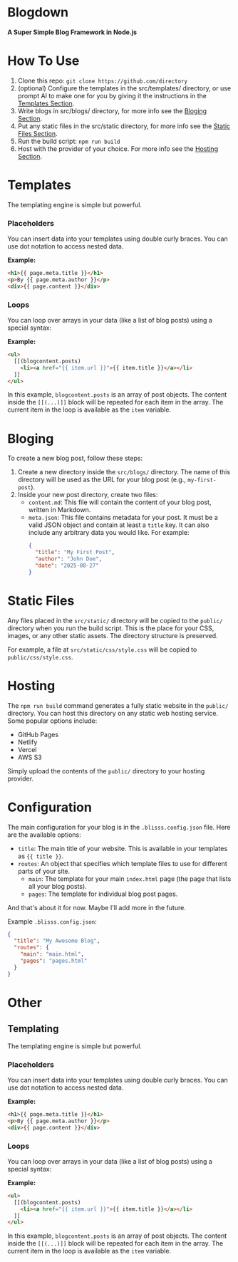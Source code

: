 # Blogdown

**A Super Simple Blog Framework in Node.js**

# How To Use

1. Clone this repo: `git clone https://github.com/directory`
2. (optional) Configure the templates in the src/templates/ directory, or use prompt AI to make one for you by giving it the instructions in the [Templates Section](#templates).
3. Write blogs in src/blogs/ directory, for more info see the [Bloging Section](#bloging).
4. Put any static files in the src/static directory, for more info see the [Static Files Section](#static-files).
5. Run the build script: `npm run build`
6. Host with the provider of your choice. For more info see the [Hosting Section](#hosting).

# Templates

The templating engine is simple but powerful.

### Placeholders

You can insert data into your templates using double curly braces. You can use dot notation to access nested data.

**Example:**

```html
<h1>{{ page.meta.title }}</h1>
<p>By {{ page.meta.author }}</p>
<div>{{ page.content }}</div>
```

### Loops

You can loop over arrays in your data (like a list of blog posts) using a special syntax:

**Example:**

```html
<ul>
  [[(blogcontent.posts)
    <li><a href="{{ item.url }}">{{ item.title }}</a></li>
  ]]
</ul>
```

In this example, `blogcontent.posts` is an array of post objects. The content inside the `[[(...)]]` block will be repeated for each item in the array. The current item in the loop is available as the `item` variable.

# Bloging

To create a new blog post, follow these steps:

1.  Create a new directory inside the `src/blogs/` directory. The name of this directory will be used as the URL for your blog post (e.g., `my-first-post`).
2.  Inside your new post directory, create two files:
    *   `content.md`: This file will contain the content of your blog post, written in Markdown.
    *   `meta.json`: This file contains metadata for your post. It must be a valid JSON object and contain at least a `title` key. It can also include any arbitrary data you would like. For example:
        ```json
        {
          "title": "My First Post",
          "author": "John Doe",
          "date": "2025-08-27"
        }
        ```

# Static Files

Any files placed in the `src/static/` directory will be copied to the `public/` directory when you run the build script. This is the place for your CSS, images, or any other static assets. The directory structure is preserved.

For example, a file at `src/static/css/style.css` will be copied to `public/css/style.css`.

# Hosting

The `npm run build` command generates a fully static website in the `public/` directory. You can host this directory on any static web hosting service. Some popular options include:

*   GitHub Pages
*   Netlify
*   Vercel
*   AWS S3

Simply upload the contents of the `public/` directory to your hosting provider.

# Configuration

The main configuration for your blog is in the `.blisss.config.json` file. Here are the available options:

*   `title`: The main title of your website. This is available in your templates as `{{ title }}`.
*   `routes`: An object that specifies which template files to use for different parts of your site.
    *   `main`: The template for your main `index.html` page (the page that lists all your blog posts).
    *   `pages`: The template for individual blog post pages.

And that's about it for now. Maybe I'll add more in the future.

Example `.blisss.config.json`:

```json
{
  "title": "My Awesome Blog",
  "routes": {
    "main": "main.html",
    "pages": "pages.html"
  }
}
```

# Other

## Templating

The templating engine is simple but powerful.

### Placeholders

You can insert data into your templates using double curly braces. You can use dot notation to access nested data.

**Example:**

```html
<h1>{{ page.meta.title }}</h1>
<p>By {{ page.meta.author }}</p>
<div>{{ page.content }}</div>
```

### Loops

You can loop over arrays in your data (like a list of blog posts) using a special syntax:

**Example:**

```html
<ul>
  [[(blogcontent.posts)
    <li><a href="{{ item.url }}">{{ item.title }}</a></li>
  ]]
</ul>
```

In this example, `blogcontent.posts` is an array of post objects. The content inside the `[[(...)]]` block will be repeated for each item in the array. The current item in the loop is available as the `item` variable.